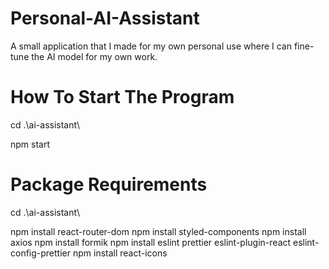 # Personal-AI-Assistant
A small application that I made for my own personal use where I can fine-tune the AI model for my own work.

# How To Start The Program

cd .\ai-assistant\

npm start

# Package Requirements
cd .\ai-assistant\ 

npm install react-router-dom
npm install styled-components
npm install axios
npm install formik
npm install eslint prettier eslint-plugin-react eslint-config-prettier
npm install react-icons